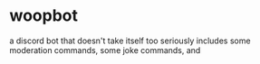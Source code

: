 # woopbot
a discord bot that doesn't take itself too seriously
includes some moderation commands, some joke commands, and 